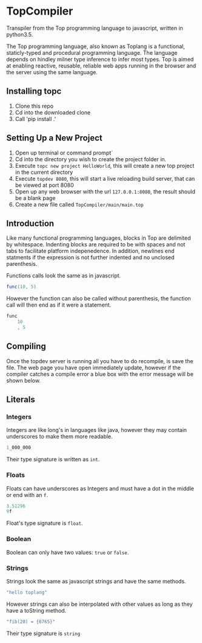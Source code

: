 # TopCompiler
Transpiler from the Top programming language to javascript, written in python3.5.

The Top programming language, also known as Toplang is a functional, staticly-typed and procedural programming language. The language depends on hindley milner type inference to infer most types. Top is aimed at enabling reactive, reusable, reliable web apps running in the browser and the server using the same language.

## Installing topc
1. Clone this repo
2. Cd into the downloaded clone
3. Call 'pip install .'

## Setting Up a New Project
1. Open up terminal or command prompt`
2. Cd into the directory you wish to create the project folder in.
3. Execute `topc new project HelloWorld`, this will create a new top project in the current directory
4. Execute `topdev 8080`, this will start a live reloading build server, that can be viewed at port 8080
5. Open up any web browser with the url `127.0.0.1:8080`, the result should be a blank page
6. Create a new file called `TopCompiler/main/main.top`

## Introduction
Like many functional programming languages, blocks in Top are delimited by whitespace. Indenting blocks are required to be with spaces and not tabs to facilitate platform indepenedence. In addition, newlines end statments if the expression is not further indented and no unclosed parenthesis. 

Functions calls look the same as in javascript.
```scala 
func(10, 5)
```

However the function can also be called without parenthesis, the function call will then end as if it were a statement.
```scala
func 
    10
    , 5
```

## Compiling
Once the topdev server is running all you have to do recompile, is save the file. The web page you have open immediately update, however if the compiler catches a compile error a blue box with the error message will be shown below.

## Literals
### Integers
Integers are like long's in languages like java, however they may contain underscores to make them more readable.
```scala
1_000_000
```

Their type signature is written as `int`.

### Floats
Floats can have underscores as Integers and must have a dot in the middle or end with an `f`.
```scala
3.51296
9f
```

Float's type signature is `float`.

### Boolean
Boolean can only have two values: `true` or `false`.

### Strings
Strings look the same as javascript strings and have the same methods.
```scala
"hello toplang"
```

However strings can also be interpolated with other values as long as they have a toString method.
```scala
"fib(20) = {6765}"
```

Their type signature is `string`


